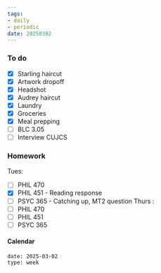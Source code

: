 ```yaml
---
tags:
- daily
- periodic
date: 20250302
---
```


### To do
- [x] Starling haircut
- [x] Artwork dropoff
- [x] Headshot
- [x] Audrey haircut
- [x] Laundry
- [x] Groceries
- [x] Meal prepping
- [ ] BLC 3.05
- [ ] Interview CUJCS

### Homework
Tues:
- [ ] PHIL 470
- [x] PHIL 451 - Reading response
- [ ] PSYC 365 - Catching up, MT2 question
Thurs :
- [ ] PHIL 470
- [ ] PHIL 451
- [ ] PSYC 365
#### Calendar
```gEvent
date: 2025-03-02
type: week
```


